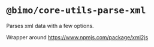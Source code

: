 # `@bimo/core-utils-parse-xml`

Parses xml data with a few options.

Wrapper around https://www.npmjs.com/package/xml2js
